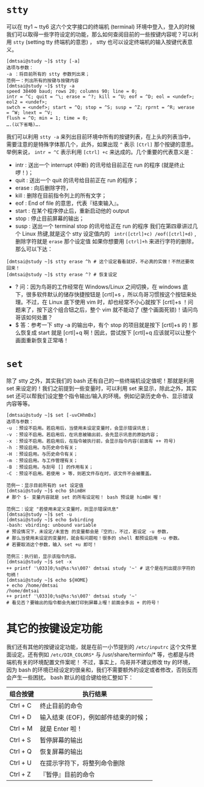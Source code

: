 # `stty`
可以在 tty1 ~ tty6 这六个文字接口的终端机 (terminal) 环境中登入，登入的时候我们可以取得一些字符设定的功能，那么如何查阅目前的一些按键内容呢？可以利用 `stty` (setting tty 终端机的意思) ， stty 也可以设定终端机的输入按键代表意义。
```shell
[dmtsai@study ~]$ stty [-a]
选项与参数：
-a ：将目前所有的 stty 参数列出来；
范例一：列出所有的按键与按键内容
[dmtsai@study ~]$ stty -a
speed 38400 baud; rows 20; columns 90; line = 0;
intr = ^C; quit = ^\; erase = ^?; kill = ^U; eof = ^D; eol = <undef>; eol2 = <undef>;
swtch = <undef>; start = ^Q; stop = ^S; susp = ^Z; rprnt = ^R; werase = ^W; lnext = ^V;
flush = ^O; min = 1; time = 0;
….(以下省略)….
```
我们可以利用 `stty -a` 来列出目前环境中所有的按键列表，在上头的列表当中，需要注意的是特殊字体那几个，此外，如果出现 `^` 表示 `[Ctrl]` 那个按键的意思。举例来说， `intr = ^C` 表示利用 `[ctrl] +c` 来达成的。几个重要的代表意义是：
- intr : 送出一个 interrupt (中断) 的讯号给目前正在 run 的程序 (就是终止啰！)；
- quit : 送出一个 quit 的讯号给目前正在 run 的程序；
- erase : 向后删除字符，
- kill : 删除在目前指令列上的所有文字；
- eof : End of file 的意思，代表『结束输入』。
- start : 在某个程序停止后，重新启动他的 output
- stop : 停止目前屏幕的输出；
- susp : 送出一个 terminal stop 的讯号给正在 run 的程序
我们在第四章讲过几个 Linux 热键,就是这个 stty 设定值内的 ` intr([ctrl]+c) /eof([ctrl]+d)` ,删除字符就是 `erase` 那个设定值
如果你想要用 `[ctrl]+h` 来进行字符的删除，那么可以下达：
```shell
[dmtsai@study ~]$ stty erase ^h # 这个设定看看就好，不必真的实做！不然还要改回来！
[dmtsai@study ~]$ stty erase ^? # 恢复设定
```

- ? 问：因为鸟哥的工作经常在 Windows/Linux 之间切换，在 windows 底下，很多软件默认的储存快捷按钮是 [crtl]+s ，所以鸟哥习惯按这个按钮来处理。不过，在 Linux 底下使用 vim 时，却也经常不小心就按下 [crtl]+s ！问题来了，按下这个组合钮之后，整个 vim 就不能动了 (整个画面死锁)！请问鸟哥该如何处置？
- $ 答：参考一下 stty -a 的输出中，有个 stop 的项目就是按下 [crtl]+s 的！那么恢复成 start 就是 [crtl]+q 啊！因此，尝试按下 [crtl]+q 应该就可以让整个画面重新恢复正常咯！
# `set`
除了 stty 之外，其实我们的 bash 还有自己的一些终端机设定值呢！那就是利用 set 来设定的！我们之前提到一些变量时，可以利用 set 来显示，除此之外，其实 set 还可以帮我们设定整个指令输出/输入的环境。例如记录历史命令、显示错误内容等等。
```shell
[dmtsai@study ~]$ set [-uvCHhmBx]
选项与参数：
-u ：预设不启用。若启用后，当使用未设定变量时，会显示错误讯息；
-v ：预设不启用。若启用后，在讯息被输出前，会先显示讯息的原始内容；
-x ：预设不启用。若启用后，在指令被执行前，会显示指令内容(前面有 ++ 符号)
-h ：预设启用。与历史命令有关；
-H ：预设启用。与历史命令有关；
-m ：预设启用。与工作管理有关；
-B ：预设启用。与刮号 [] 的作用有关；
-C ：预设不启用。若使用 > 等，则若文件存在时，该文件不会被覆盖。

范例一：显示目前所有的 set 设定值
[dmtsai@study ~]$ echo $himBH
# 那个 $- 变量内容就是 set 的所有设定啦！ bash 预设是 himBH 喔！

范例二：设定 "若使用未定义变量时，则显示错误讯息"
[dmtsai@study ~]$ set -u
[dmtsai@study ~]$ echo $vbirding
-bash: vbirding: unbound variable
# 预设情况下，未设定/未宣告 的变量都会是『空的』，不过，若设定 -u 参数，
# 那么当使用未设定的变量时，就会有问题啦！很多的 shell 都预设启用 -u 参数。
# 若要取消这个参数，输入 set +u 即可！

范例三：执行前，显示该指令内容。
[dmtsai@study ~]$ set -x
++ printf '\033]0;%s@%s:%s\007' dmtsai study '~' # 这个是在列出提示字符的句柄！
[dmtsai@study ~]$ echo ${HOME}
+ echo /home/dmtsai
/home/dmtsai
++ printf '\033]0;%s@%s:%s\007' dmtsai study '~'
# 看见否？要输出的指令都会先被打印到屏幕上喔！前面会多出 + 的符号！
```
# 其它的按键设定功能
我们还有其他的按键设定功能，就是在前一小节提到的 `/etc/inputrc` 这个文件里面设定。还有例如 `/etc/DIR_COLORS*` 与 /usr/share/terminfo/* 等，也都是与终端机有关的环境配置文件案呢！
不过，事实上，鸟哥并不建议修改 tty 的环境，因为 bash 的环境已经设定的很亲和，我们不需要额外的设定或者修改，否则反而会产生一些困扰。
bash 默认的组合键给他汇整如下：

| 组合按键     | 执行结果                  |
| -------- | --------------------- |
| Ctrl + C | 终止目前的命令               |
| Ctrl + D | 输入结束 (EOF)，例如邮件结束的时候； |
| Ctrl + M | 就是 Enter 啦！           |
| Ctrl + S | 暂停屏幕的输出               |
| Ctrl + Q | 恢复屏幕的输出               |
| Ctrl + U | 在提示字符下，将整列命令删除        |
| Ctrl + Z | 『暂停』目前的命令             |

